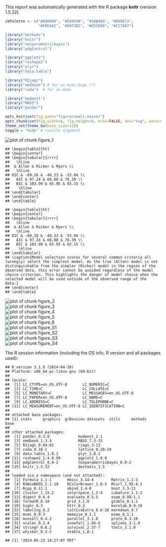 #



This report was automatically generated with the R package **knitr**
(version 1.5.32).



```r
cbPalette <- c("#000000", "#E69F00", "#56B4E9", "#009E73", 
               "#F0E442", "#0072B2", "#D55E00", "#CC79A7")
```

```r
library("methods")
library("knitr")
library("nonparametricbayes") 
library("pdgControl")

library("ggplot2") 
library("reshape2")
library("plyr")
library("data.table")

library("R2jags")
library("emdbook") # for as.mcmc.bugs (?)
library("coda")  # for as.mcmc

library("modeest")
library("MASS")
library("pander")

opts_knit$set(fig.path="figure/small-noise/")
opts_chunk$set(fig.width=6, fig.height=6, echo=FALSE, dev="svg", warning=FALSE, message=FALSE, echo=FALSE)
theme_set(theme_bw(base_size=12))
toggle = "hide" # results argument
```

<img src="figure/small-noise-plots-Rmdfigure_1.svg" title="plot of chunk figure_1" alt="plot of chunk figure_1" style="display: block; margin: auto;" />

```
## \begin{table}[ht]
## \begin{center}
## \begin{tabular}{rrrr}
##   \hline
##  & Allen & Ricker & Myers \\ 
##   \hline
## DIC & -69.26 & -40.33 & -53.94 \\ 
##   AIC & 97.24 & 60.88 & 76.39 \\ 
##   BIC & 103.99 & 65.95 & 83.15 \\ 
##    \hline
## \end{tabular}
## \end{center}
## \end{table}
```

```
## \begin{table}[ht]
## \begin{center}
## \begin{tabular}{rrrr}
##   \hline
##  & Allen & Ricker & Myers \\ 
##   \hline
## DIC & -69.26 & -40.33 & -53.94 \\ 
##   AIC & 97.24 & 60.88 & 76.39 \\ 
##   BIC & 103.99 & 65.95 & 83.15 \\ 
##    \hline
## \end{tabular}
## \caption{Model selection scores for several common criteria all (wrongly) select the simplest model. As the true (Allen) model is not distinguishable from the simpler (Ricker) model in the region of the observed data, this error cannot be avoided regardless of the model choice criterion. This highlights the danger of model choice when the selected model will be used outside of the observed range of the data.}
## \end{center}
## \end{table}
```
<img src="figure/small-noise-plots-Rmdfigure_2.svg" title="plot of chunk figure_2" alt="plot of chunk figure_2" style="display: block; margin: auto;" />
<img src="figure/small-noise-plots-Rmdfigure_3.svg" title="plot of chunk figure_3" alt="plot of chunk figure_3" style="display: block; margin: auto;" />
<img src="figure/small-noise-plots-Rmdfigure_4.svg" title="plot of chunk figure_4" alt="plot of chunk figure_4" style="display: block; margin: auto;" />
<img src="figure/small-noise-plots-Rmdfigure_5.svg" title="plot of chunk figure_5" alt="plot of chunk figure_5" style="display: block; margin: auto;" />
<img src="figure/small-noise-plots-Rmdfigure_6.svg" title="plot of chunk figure_6" alt="plot of chunk figure_6" style="display: block; margin: auto;" />
<img src="figure/small-noise-plots-Rmdfigure_S1.svg" title="plot of chunk figure_S1" alt="plot of chunk figure_S1" style="display: block; margin: auto;" />
<img src="figure/small-noise-plots-Rmdfigure_S2.svg" title="plot of chunk figure_S2" alt="plot of chunk figure_S2" style="display: block; margin: auto;" />
<img src="figure/small-noise-plots-Rmdfigure_S3.svg" title="plot of chunk figure_S3" alt="plot of chunk figure_S3" style="display: block; margin: auto;" />
<img src="figure/small-noise-plots-Rmdfigure_S4.svg" title="plot of chunk figure_S4" alt="plot of chunk figure_S4" style="display: block; margin: auto;" />


The R session information (including the OS info, R version and all
packages used):


```
## R version 3.1.0 (2014-04-10)
## Platform: x86_64-pc-linux-gnu (64-bit)
## 
## locale:
##  [1] LC_CTYPE=en_US.UTF-8       LC_NUMERIC=C              
##  [3] LC_TIME=C                  LC_COLLATE=C              
##  [5] LC_MONETARY=C              LC_MESSAGES=en_US.UTF-8   
##  [7] LC_PAPER=en_US.UTF-8       LC_NAME=C                 
##  [9] LC_ADDRESS=C               LC_TELEPHONE=C            
## [11] LC_MEASUREMENT=en_US.UTF-8 LC_IDENTIFICATION=C       
## 
## attached base packages:
## [1] stats     graphics  grDevices datasets  utils     methods   base     
## 
## other attached packages:
##  [1] pander_0.3.8             modeest_2.1             
##  [3] emdbook_1.3.4            MASS_7.3-33             
##  [5] R2jags_0.04-01           rjags_3-13              
##  [7] coda_0.16-1              lattice_0.20-29         
##  [9] data.table_1.9.2         plyr_1.8.1              
## [11] reshape2_1.4.0.99        ggplot2_1.0.0           
## [13] pdgControl_0.0-2         nonparametricbayes_0.0-2
## [15] knitr_1.5.32             devtools_1.5            
## 
## loaded via a namespace (and not attached):
##  [1] Formula_1.1-1       Hmisc_3.14-4        Matrix_1.1-3       
##  [4] R2WinBUGS_2.1-19    RColorBrewer_1.0-5  RCurl_1.95-4.1     
##  [7] Rcpp_0.11.1         abind_1.4-0         boot_1.3-11        
## [10] cluster_1.15.2      colorspace_1.2-4    cubature_1.1-2     
## [13] digest_0.6.4        evaluate_0.5.5      expm_0.99-1.1      
## [16] formatR_0.10        grid_3.1.0          gtable_0.1.2       
## [19] highr_0.3           httr_0.3            kernlab_0.9-19     
## [22] labeling_0.2        latticeExtra_0.6-26 markdown_0.7       
## [25] mcmc_0.9-3          memoise_0.2.1       mime_0.1.1         
## [28] munsell_0.4.2       parallel_3.1.0      proto_0.3-10       
## [31] scales_0.2.4        snowfall_1.84-6     splines_3.1.0      
## [34] stringr_0.6.2       survival_2.37-7     tools_3.1.0        
## [37] whisker_0.3-2       xtable_1.8-1
```

```
## [1] "2014-05-23 14:27:07 PDT"
```

